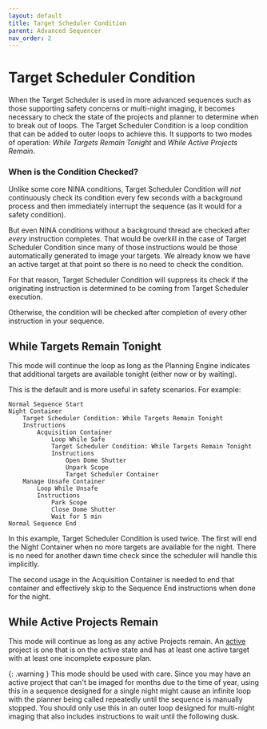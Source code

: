 ```yaml
---
layout: default
title: Target Scheduler Condition
parent: Advanced Sequencer
nav_order: 2
---
```


# Target Scheduler Condition

When the Target Scheduler is used in more advanced sequences such as those supporting safety concerns or multi-night imaging, it becomes necessary to check the state of the projects and planner to determine when to break out of loops.  The Target Scheduler Condition is a loop condition that can be added to outer loops to achieve this.  It supports to two modes of operation: _While Targets Remain Tonight_ and _While Active Projects Remain_.

### When is the Condition Checked?

Unlike some core NINA conditions, Target Scheduler Condition will _not_ continuously check its condition every few seconds with a background process and then immediately interrupt the sequence (as it would for a safety condition).

But even NINA conditions without a background thread are checked after _every_ instruction completes.  That would be overkill in the case of Target Scheduler Condition since many of those instructions would be those automatically generated to image your targets.  We already know we have an active target at that point so there is no need to check the condition.

For that reason, Target Scheduler Condition will suppress its check if the originating instruction is determined to be coming from Target Scheduler execution.

Otherwise, the condition will be checked after completion of every other instruction in your sequence.

## While Targets Remain Tonight
This mode will continue the loop as long as the Planning Engine indicates that additional targets are available tonight (either now or by waiting).

This is the default and is more useful in safety scenarios.  For example:

```
Normal Sequence Start
Night Container
    Target Scheduler Condition: While Targets Remain Tonight
    Instructions
        Acquisition Container
            Loop While Safe
            Target Scheduler Condition: While Targets Remain Tonight
            Instructions
                Open Dome Shutter
                Unpark Scope
                Target Scheduler Container
    Manage Unsafe Container
        Loop While Unsafe
        Instructions
            Park Scope
            Close Dome Shutter
            Wait for 5 min
Normal Sequence End
```

In this example, Target Scheduler Condition is used twice.  The first will end the Night Container when no more targets are available for the night.  There is no need for another dawn time check since the scheduler will handle this implicitly.

The second usage in the Acquisition Container is needed to end that container and effectively skip to the Sequence End instructions when done for the night.

## While Active Projects Remain
This mode will continue as long as any active Projects remain.  An [active](../target-management/index.html#activeenabled) project is one that is on the active state and has at least one active target with at least one incomplete exposure plan.

{: .warning }
This mode should be used with care.  Since you may have an active project that can't be imaged for months due to the time of year, using this in a sequence designed for a single night might cause an infinite loop with the planner being called repeatedly until the sequence is manually stopped.  You should only use this in an outer loop designed for multi-night imaging that also includes instructions to wait until the following dusk.
